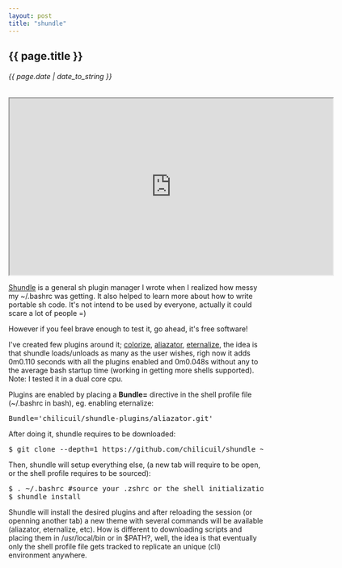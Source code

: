 ```yaml
---
layout: post
title: "shundle"
---
```


## {{ page.title }}
###### {{ page.date | date_to_string }}

<!--**[![](/assets/img/shundle-1.png)](/assets/img/shundle-1.png)**-->
<!--<iframe src="http://showterm.io/64f9418e5bc5320d39d40" width="640" height="350" style="display:block; margin: 0 auto;">&nbsp;</iframe> -->
<iframe src="http://showterm.io/260fe8f71ef23ccf3fd9e" width="640" height="350" style="display:block; margin: 0 auto;">&nbsp;</iframe> 

[Shundle](https://github.com/chilicuil/shundle) is a general sh plugin manager I wrote when I realized how messy my ~/.bashrc was getting. It also helped to learn more about how to write portable sh code. It's not intend to be used by everyone, actually it could scare a lot of people =)

However if you feel brave enough to test it, go ahead, it's free software!

I've created few plugins around it; [colorize](https://github.com/chilicuil/shundle-plugins/tree/master/colorize), [aliazator](https://github.com/chilicuil/shundle-plugins/tree/master/aliazator), [eternalize](https://github.com/chilicuil/shundle-plugins/tree/master/eternalize), the idea is that shundle loads/unloads as many as the user wishes, righ now it adds 0m0.110 seconds with all the plugins enabled and 0m0.048s without any to the average bash startup time (working in getting more shells supported). Note: I tested it in a dual core cpu. 

Plugins are enabled by placing a **Bundle=** directive in the shell profile file (~/.bashrc in bash), eg. enabling eternalize:

<pre class="sh_sh">
Bundle='chilicuil/shundle-plugins/aliazator.git'
</pre>

After doing it, shundle requires to be downloaded:

<pre class="sh_sh">
$ git clone --depth=1 https://github.com/chilicuil/shundle ~/.shundle/bundle/shundle
</pre>

Then, shundle will setup everything else, (a new tab will require to be open, or the shell profile requires to be sourced):

<pre class="sh_sh">
$ . ~/.bashrc #source your .zshrc or the shell initialization file you use
$ shundle install
</pre>

Shundle will install the desired plugins and after reloading the session (or openning another tab) a new theme with several commands will be available (aliazator, eternalize, etc). How is different to downloading scripts and placing them in /usr/local/bin or in $PATH?, well, the idea is that eventually only the shell profile file gets tracked to replicate an unique (cli) environment anywhere.
